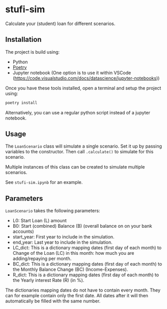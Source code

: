 # stufi-sim
Calculate your (student) loan for different scenarios.

## Installation
The project is build using:
- Python
- [Poetry](https://python-poetry.org/)
- Jupyter notebook (One option is to use it within VSCode (https://code.visualstudio.com/docs/datascience/jupyter-notebooks))

Once you have these tools installed, open a terminal and setup the project using:
```sh
poetry install
```

Alternatively, you can use a regular python script instead of a jupyter notebook. 

## Usage

The `LoanScenario` class will simulate a single scenario. Set it up by passing variables to the constructor. Then call `.calculate()` to simulate for this scenario.

Multiple instances of this class can be created to simulate multiple scenarios.

See `stufi-sim.ipynb` for an example.

## Parameters
`LoanScenario` takes the following parameters:
- L0: Start Loan (L) amount
- B0: Start (combined) Balance (B) (overall balance on on your bank accounts)
- start_year: First year to include in the simulation.
- end_year: Last year to include in the simulation.
- LC_dict:  This is a dictionary mapping dates (first day of each month) to Change of the Loan (LC) in this month: how much you are adding/repaying per month.
- BC_dict: This is a dictionary mapping dates (first day of each month) to the Monthly Balance Change (BC) (Income-Expenses).
- R_dict: This is a dictionary mapping dates (first day of each month) to the Yearly interest Rate (R) (in %).

The dictionaries mapping dates do not have to contain every month. They can for example contain only the first date. All dates after it will then automatically be filled with the same number. 
